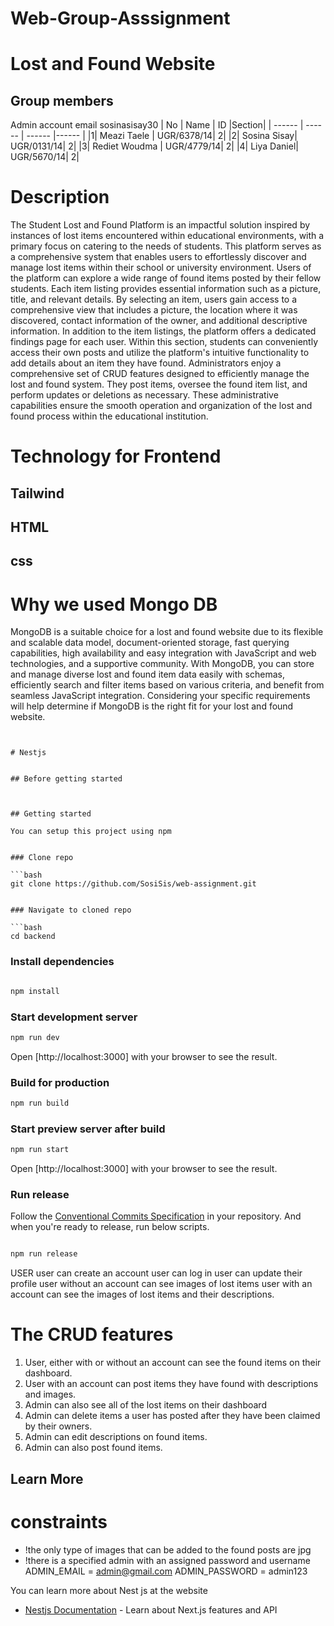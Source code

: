 # Web-Group-Asssignment
# Lost and Found Website
## Group members
Admin account email sosinasisay30 
| No | Name | ID |Section|
| ------ | ------ | ------ |------ |
|1| Meazi Taele | UGR/6378/14| 2|
|2| Sosina Sisay| UGR/0131/14| 2|
|3| Rediet Woudma | UGR/4779/14| 2|
|4| Liya Daniel| UGR/5670/14| 2|


# Description
The Student Lost and Found Platform is an impactful solution inspired by instances of lost items encountered within educational environments, with a primary focus on catering to the needs of students. 
This platform serves as a comprehensive system that enables users to effortlessly discover and manage lost items within their school or university environment.
Users of the platform can explore a wide range of found items posted by their fellow students. Each item listing provides essential information such as a picture, title, and relevant details. By selecting an item, users gain access to a comprehensive view that includes a picture, the location where it was discovered, contact information of the owner, and additional descriptive information.
In addition to the item listings, the platform offers a dedicated findings page for each user. Within this section, students can conveniently access their own posts and utilize the platform's intuitive functionality to add details about an item they have found.
Administrators enjoy a comprehensive set of CRUD features designed to efficiently manage the lost and found system. They post items, oversee the found item list, and perform updates or deletions as necessary. These administrative capabilities ensure the smooth operation and organization of the lost and found process within the educational institution.


# Technology for Frontend
## Tailwind
## HTML
## css


# Why we used Mongo DB
MongoDB is a suitable choice for a lost and found website due to its flexible and scalable data model, document-oriented storage, fast querying capabilities, high availability and easy integration with JavaScript and web technologies, and a supportive community. With MongoDB, you can store and manage diverse lost and found item data easily with schemas, efficiently search and filter items based on various criteria, and benefit from seamless JavaScript integration. Considering your specific requirements will help determine if MongoDB is the right fit for your lost and found website.


```


# Nestjs


## Before getting started



## Getting started

You can setup this project using npm 


### Clone repo

```bash
git clone https://github.com/SosiSis/web-assignment.git


### Navigate to cloned repo

```bash
cd backend
```

### Install dependencies

```bash

npm install
```

### Start development server

```bash
npm run dev
```

Open [http://localhost:3000] with your browser to see the result.

### Build for production

```bash
npm run build
```

### Start preview server after build

```bash
npm run start
```

Open [http://localhost:3000] with your browser to see the result.

### Run release

Follow the [Conventional Commits Specification](https://www.conventionalcommits.org/en/v1.0.0/) in your repository. And when you're ready to release, run below scripts.

```bash

npm run release
```


USER
    user can create an account 
    user can log in 
    user can update their profile
    user without an account can see images of lost items 
    user with an account can see the images of lost items and their descriptions.

# The CRUD features

1. User, either with or without an account can see the found items on their dashboard.
2. User with an account can post items they have found with descriptions and images.
3. Admin can also see all of the lost items on their dashboard
4. Admin can delete items a user has posted after they have been claimed by their owners.
5. Admin can edit descriptions on found items.
6. Admin can also post found items.

## Learn More


# constraints 

- !the only type of images that can be added to the found posts are jpg
- !there is a specified admin with an assigned password and username 
     ADMIN_EMAIL = admin@gmail.com
     ADMIN_PASSWORD = admin123
 

You can learn more about Nest js at the website
* [Nestjs Documentation](https://docs.nestjs.com/) - Learn about Next.js features and API

